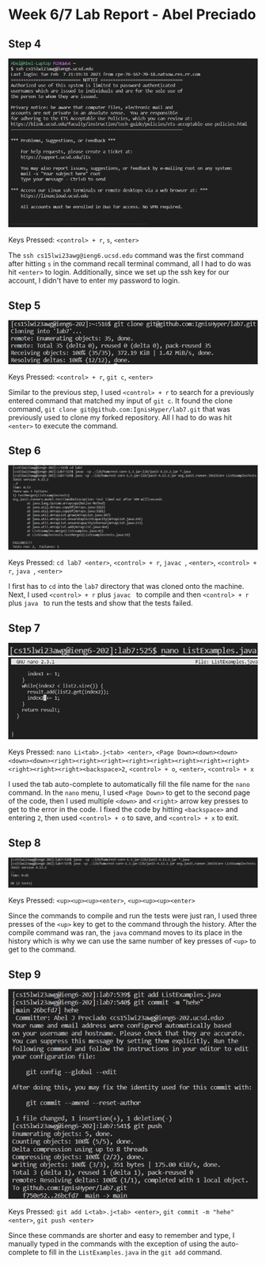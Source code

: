 # Week 6/7 Lab Report - Abel Preciado
## Step 4

![Step 4 Image](report4images/step4.png)

Keys Pressed: `<control> + r`, `s`, `<enter>`

The `ssh cs15lwi23awg@ieng6.ucsd.edu` command was the first command after hitting `s` in the command recall terminal command, all I had to do was hit `<enter>` to login. Additionally, since we set up the ssh key for our account, I didn't have to enter my password to login.

## Step 5

![Step 5 Image](report4images/step5.png)

Keys Pressed: `<control> + r`, `git c`, `<enter>`

Similar to the previous step, I used `<control> + r` to search for a previously entered command that matched my input of `git c`. It found the clone command, `git clone git@github.com:IgnisHyper/lab7.git` that was previously used to clone my forked repository. All I had to do was hit `<enter>` to execute the command.

## Step 6

![Step 6 Image](report4images/step6.png)

Keys Pressed: `cd lab7 <enter>`, `<control> + r`, `javac `, `<enter>`, `<control> + r`, `java `, `<enter>`

I first has to `cd` into the `lab7` directory that was cloned onto the machine. Next, I used `<control> + r` plus `javac ` to compile and then `<control> + r` plus `java ` to run the tests and show that the tests failed.

## Step 7

![Step 7a Image](report4images/step7p1.png)
![Step 7b Image](report4images/step7p2.png)

Keys Pressed: `nano Li<tab>.j<tab> <enter>`, `<Page Down><down><down><down><down><right><right><right><right><right><right><right><right><right><right><right><backspace>2`, `<control> + o`, `<enter>`, `<control> + x`

I used the tab auto-complete to automatically fill the file name for the `nano` command. In the `nano` menu, I used `<Page Down>` to get to the second page of the code, then I used multiple `<down>` and `<right>` arrow key presses to get to the error in the code. I fixed the code by hitting `<backspace>` and entering `2`, then used `<control> + o` to save, and `<control> + x` to exit.

## Step 8

![Step 8 Image](report4images/step8.png)

Keys Pressed: `<up><up><up><enter>`, `<up><up><up><enter>`

Since the commands to compile and run the tests were just ran, I used three presses of the `<up>` key to get to the command through the history. After the compile command was ran, the `java` command moves to its place in the history which is why we can use the same number of key presses of `<up>` to get to the command.

## Step 9

![Step 9 Image](report4images/step9.png)

Keys Pressed: `git add L<tab>.j<tab> <enter>`, `git commit -m "hehe" <enter>`, `git push <enter>`

Since these commands are shorter and easy to remember and type, I manually typed in the commands with the exception of using the auto-complete to fill in the `ListExamples.java` in the `git add` command.

